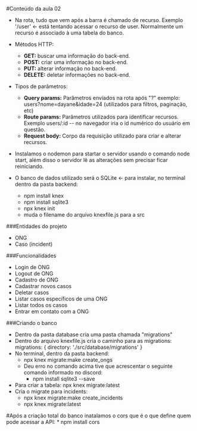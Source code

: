 #Conteúdo da aula 02

* Na rota, tudo que vem após a barra é chamado de recurso. Exemplo '/user' <- está tentando acessar o recurso de user. Normalmente um recurso é associado à uma tabela do banco.
* Métodos HTTP:
	* **GET:** buscar uma informação do back-end.
	* **POST:** criar uma informação no back-end.
	* **PUT:** alterar informação no back-end.
	* **DELETE:** deletar informações no back-end.
* Tipos de parâmetros:
	* **Query params:** Parâmetros enviados na rota após "?" exemplo: users?nome=dayane&idade=24 (utilizados para filtros, paginação, etc)
	* **Route params:** Parâmetros utilizados para identificar recursos. Exemplo users/:id -- no navegador iria o id numérico do usuário em questão.
	* **Request body:** Corpo da requisição utilizado para criar e alterar recursos.

* Instalamos o nodemon para startar o servidor usando o comando node start, além disso o servidor lê as alterações sem precisar ficar reiniciando.
* O banco de dados utilizado será o SQLite <- para instalar, no terminal dentro da pasta backend:
	* npm install knex
	* npm install sqlite3
	* npx knex init
	* muda o filename do arquivo knexfile.js para a src

###Entidades do projeto
* ONG
* Caso (incident)

###Funcionalidades
* Login de ONG
* Logout de ONG
* Cadastro de ONG
* Cadastrar novos casos
* Deletar casos
* Listar casos específicos de uma ONG
* Listar todos os casos
* Entrar em contato com a ONG

###Criando o banco
* Dentro da pasta database cria uma pasta chamada "migrations"
* Dentro do arquivo knexfile.js cria o caminho para as migrations:
	migrations: {
		directory: './src/database/migrations'
    	}
* No terminal, dentro da pasta backend:
	* npx knex migrate:make create_ongs
	* Deu erro no comando acima tive que acrescentar o seguinte comando informado no discord:
		* npm install sqlite3 --save
* Para criar a tabela: npx knex migrate:latest
* Cria o migrate para incidents:
	* npx knex migrate:make create_incidents
	* npx knex migrate:latest

#Após a criação total do banco inatalamos o cors que é o que define quem pode acessar a API:
	* npm install cors